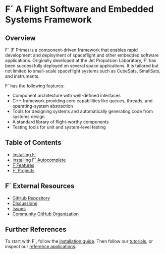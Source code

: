 # F´ A Flight Software and Embedded Systems Framework

## Overview
F´ (F Prime) is a component-driven framework that enables rapid development and deployment of spaceflight and other embedded software applications. Originally developed at the Jet Propulsion Laboratory, F´ has been successfully deployed on several space applications. It is tailored but not limited to small-scale spaceflight systems such as CubeSats, SmallSats, and instruments.

F´ has the following features:

- Component architecture with well-defined interfaces
- C++ framework providing core capabilities like queues, threads, and operating-system abstraction
- Tools for designing systems and automatically generating code from systems design
- A standard library of flight-worthy components
- Testing tools for unit and system-level testing

## Table of Contents
- [Installing F´](installing-fprime.md)
- [Installing F´ Autocomplete](installing-autocomplete.md)
- [F´Features](features.md)
- [F´ Projects](projects.md)

## F´ External Resources
- [GitHub Repository](https://github.com/nasa/fprime)
- [Discussions](https://github.com/nasa/fprime/discussions)
- [Issues](https://github.com/nasa/fprime/issues)
- [Community GitHub Organization](https://github.com/fprime-community)


## Further References

To start with F´, follow the [installation guide](installing-fprime.md). Then follow our [tutorials](../documentation/tutorials/index.md), or inspect our [reference applications](https://github.com/fprime-community#references).